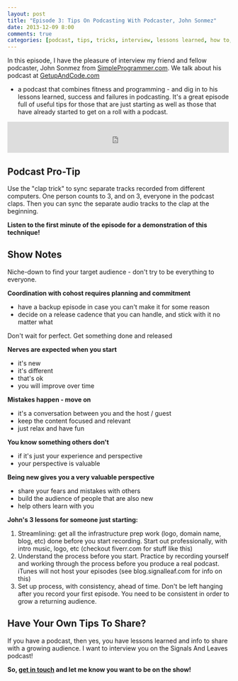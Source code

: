 ```yaml
---
layout: post
title: "Episode 3: Tips On Podcasting With Podcaster, John Sonmez"
date: 2013-12-09 8:00
comments: true
categories: [podcast, tips, tricks, interview, lessons learned, how to, starting]
---
```


In this episode, I have the pleasure of interview my friend
and fellow podcaster, John Sonmez from [SimpleProgrammer.com](http://simpleprogrammer.com).
We talk about his podcast at [GetupAndCode.com](http://getupandcode.com) 
- a podcast that combines fitness and programming - and dig in
to his lessons learned, success and failures in podcasting. It's
a great episode full of useful tips for those that are just
starting as well as those that have already started to get on
a roll with a podcast.

<!-- more -->

<iframe src="http://www.signalleaf.com/embed/523736d466f52c0200000003/52a2b2fd9903dd0200000021/" width="500" height="70" frameborder="0"></iframe>

## Podcast Pro-Tip 

Use the "clap trick" to sync separate tracks recorded from
different computers. One person counts to 3, and on 3, everyone
in the podcast claps. Then you can sync the separate audio
tracks to the clap at the beginning.

**Listen to the first minute of the episode for a demonstration
of this technique!**

## Show Notes

Niche-down to find your target audience - don't try to be 
everything to everyone.
	
**Coordination with cohost requires planning and commitment**

* have a backup episode in case you can't make it for some reason
* decide on a release cadence that you can handle, and stick with it no matter what

Don't wait for perfect. Get something done and released

**Nerves are expected when you start**

* it's new
* it's different
* that's ok
* you will improve over time

**Mistakes happen - move on**

* it's a conversation between you and the host / guest
* keep the content focused and relevant
* just relax and have fun
	
**You know something others don't**

* if it's just your experience and perspective
* your perspective is valuable

**Being new gives you a very valuable perspective**

* share your fears and mistakes with others
* build the audience of people that are also new
* help others learn with you
	
**John's 3 lessons for someone just starting:**

1. Streamlining: get all the infrastructure prep work (logo, domain name, blog, etc) done before you start recording. Start out professionally, with intro music, logo, etc (checkout fiverr.com for stuff like this)
2. Understand the process before you start. Practice by recording yourself and working through the process before you produce a real podcast. iTunes will not host your episodes (see blog.signalleaf.com for info on this)
3. Set up process, with consistency, ahead of time. Don't be left hanging after you record your first episode. You need to be consistent in order to grow a returning audience.

## Have Your Own Tips To Share?

If you have a podcast, then yes, you have lessons learned and info to
share with a growing audience. I want to interview you on 
the Signals And Leaves podcast! 

**So, [get in touch](http://signalleaf.com/help/contact)
and let me know you want to be on the show!**

